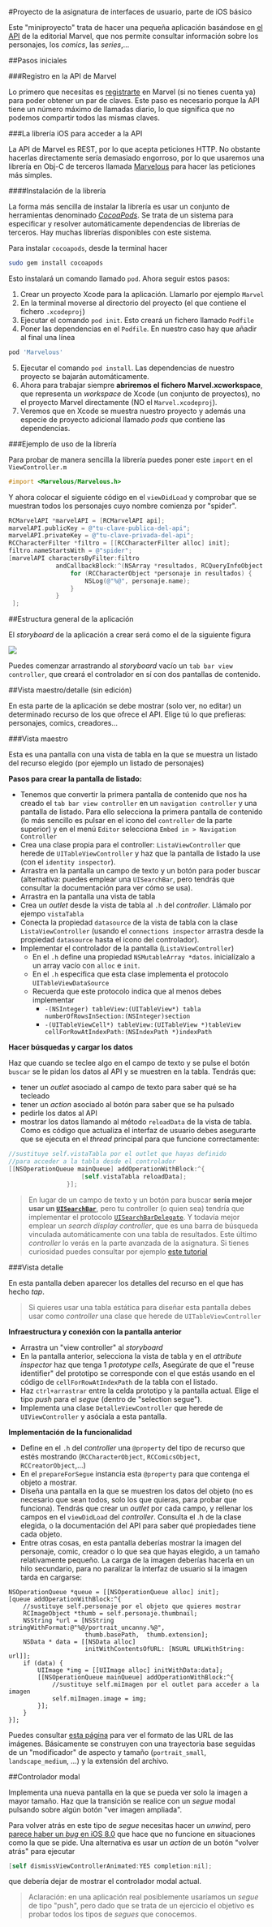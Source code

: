 #Proyecto de la asignatura de interfaces de usuario, parte de iOS básico

Este "miniproyecto" trata de hacer una pequeña aplicación basándose en [el API](developer.marvel.com) de la editorial Marvel, que nos permite consultar información sobre los personajes, los *comics*, las *series*,...

##Pasos iniciales

###Registro en la API de Marvel

Lo primero que necesitas es [registrarte](https://secure.marvel.com/user/register?referer=https%3A%2F%2Fdeveloper.marvel.com%2Faccount) en Marvel (si no tienes cuenta ya) para poder obtener un par de claves. Este paso es necesario porque la API tiene un número máximo de llamadas diario, lo que significa que no podemos compartir todos las mismas claves.

###La librería iOS para acceder a la API

La API de Marvel es REST, por lo que acepta peticiones HTTP. No obstante hacerlas directamente sería demasiado engorroso, por lo que usaremos una librería en Obj-C de terceros llamada [Marvelous](https://github.com/rock-n-code/Marvelous) para hacer las peticiones más simples.

####Instalación de la librería

La forma más sencilla de instalar la librería es usar un conjunto de herramientas denominado [*CocoaPods*](http://cocoapods.org). Se trata de un sistema para especificar y resolver automáticamente dependencias de librerías de terceros. Hay muchas librerías disponibles con este sistema.

Para instalar `cocoapods`, desde la terminal hacer

```bash
sudo gem install cocoapods
```

Esto instalará un comando llamado `pod`. Ahora seguir estos pasos:

1. Crear un proyecto Xcode para la aplicación. Llamarlo por ejemplo `Marvel`
2. En la terminal moverse al directorio del proyecto (el que contiene el fichero `.xcodeproj`)
3. Ejecutar el comando `pod init`. Esto creará un fichero llamado `Podfile`
4. Poner las dependencias en el `Podfile`. En nuestro caso hay que añadir al final una línea

```bash
pod 'Marvelous'
```
5. Ejecutar el comando `pod install`. Las dependencias de nuestro proyecto se bajarán automáticamente.
6. Ahora para trabajar siempre **abriremos el fichero Marvel.xcworkspace**, que representa un *workspace* de Xcode (un conjunto de proyectos), no el proyecto Marvel directamente (NO el `Marvel.xcodeproj`).
7. Veremos que en Xcode se muestra nuestro proyecto y además una especie de proyecto adicional llamado *pods* que contiene las dependencias.

###Ejemplo de uso de la librería

Para probar de manera sencilla la librería puedes poner este `import` en el
 `ViewController.m`

```objectivec
#import <Marvelous/Marvelous.h>
```

Y ahora colocar el siguiente código en el `viewDidLoad` y comprobar que se muestran todos los personajes cuyo nombre comienza por "spider".

```objectivec
RCMarvelAPI *marvelAPI = [RCMarvelAPI api];
marvelAPI.publicKey = @"tu-clave-publica-del-api";
marvelAPI.privateKey = @"tu-clave-privada-del-api";
RCCharacterFilter *filtro = [[RCCharacterFilter alloc] init];
filtro.nameStartsWith = @"spider";
[marvelAPI charactersByFilter:filtro
             andCallbackBlock:^(NSArray *resultados, RCQueryInfoObject *info, NSError *error) {
                 for (RCCharacterObject *personaje in resultados) {
                     NSLog(@"%@", personaje.name);
                 }
             }
 ];
```



##Estructura general de la aplicación


El *storyboard* de la aplicación a crear será como el de la siguiente figura

![](storyboard.png)

Puedes comenzar arrastrando al *storyboard* vacío un `tab bar view controller`, que creará el controlador en sí con dos pantallas de contenido. 

##Vista maestro/detalle (sin edición)

En esta parte de la aplicación se debe mostrar (solo ver, no editar) un determinado recurso de los que ofrece el API. Elige tú lo que prefieras: personajes, comics, creadores... 

###Vista maestro

Esta es una pantalla con una vista de tabla en la que se muestra un listado del recurso elegido (por ejemplo un listado de personajes)

**Pasos para crear la pantalla de listado:**

- Tenemos que convertir la primera pantalla de contenido que nos ha creado el `tab bar view controller` en un `navigation controller` y una pantalla de listado. Para ello selecciona la primera pantalla de contenido (lo más sencillo es pulsar en el icono del `controller` de la parte superior) y en el menú `Editor` selecciona `Embed in > Navigation Controller`
- Crea una clase propia para el controller: `ListaViewController` que herede de `UITableViewController` y haz que la pantalla de listado la use (con el `identity inspector`).
- Arrastra en la pantalla un campo de texto y un botón para poder buscar (alternativa: puedes emplear una `UISearchBar`, pero tendrás que consultar la documentación para ver cómo se usa).
- Arrastra en la pantalla una vista de tabla 
- Crea un *outlet* desde la vista de tabla al `.h` del *controller*. Llámalo por ejempo `vistaTabla`
- Conecta la propiedad `datasource` de la vista de tabla con la clase `ListaViewController` (usando el `connections inspector` arrastra desde la propiedad `datasource` hasta el icono del controlador).
- Implementar el controlador de la pantalla (`ListaViewController`)
    + En el `.h` define una propiedad `NSMutableArray *datos`. inicialízalo a un array vacío con `alloc` e `init`.
    + En el `.h` especifica que esta clase implementa el protocolo `UITableViewDataSource`
    + Recuerda que este protocolo indica que al menos debes implementar 
        + `-(NSInteger) tableView:(UITableView*) tabla numberOfRowsInSection:(NSInteger)section`
        + `-(UITableViewCell*) tableView:(UITableView *)tableView cellForRowAtIndexPath:(NSIndexPath *)indexPath`

**Hacer búsquedas y cargar los datos**

Haz que cuando se teclee algo en el campo de texto y se pulse el botón `buscar` se le pidan los datos al API y se muestren en la tabla. Tendrás que:

- tener un *outlet* asociado al campo de texto para saber qué se ha tecleado
- tener un *action* asociado al botón para saber que se ha pulsado
- pedirle los datos al API
- mostrar los datos llamando al método `reloadData` de la vista de tabla. Como es código que actualiza el interfaz de usuario debes asegurarte que se ejecuta en el *thread* principal para que funcione correctamente:

```objectivec
//sustituye self.vistaTabla por el outlet que hayas definido
//para acceder a la tabla desde el controlador
[[NSOperationQueue mainQueue] addOperationWithBlock:^{
                    [self.vistaTabla reloadData];
                }];
```

> En lugar de un campo de texto y un botón para buscar **sería mejor usar un [`UISearchBar`](https://developer.apple.com/library/ios/documentation/userexperience/conceptual/UIKitUICatalog/UISearchBar.html#//apple_ref/doc/uid/TP40012857-UISearchBar-SW14)**, pero tu controller (o quien sea) tendría que implementar el protocolo [`UISearchBarDelegate`](https://developer.apple.com/library/ios/documentation/UIKit/Reference/UISearchBarDelegate_Protocol/index.html#//apple_ref/occ/intf/UISearchBarDelegate). Y todavía mejor emplear un *search display controller*, que es una barra de búsqueda vinculada automáticamente con una tabla de resultados. Este último *controller* lo verás en la parte avanzada de la asignatura. Si tienes curiosidad puedes consultar por ejemplo [este tutorial](http://www.appcoda.com/search-bar-tutorial-ios7/)

###Vista detalle

En esta pantalla deben aparecer los detalles del recurso en el que has hecho *tap*.

> Si quieres usar una tabla estática para diseñar esta pantalla debes usar como *controller* una clase que herede de `UITableViewController`

**Infraestructura y conexión con la pantalla anterior**

- Arrastra un "view controller" al *storyboard*
- En la pantalla anterior, selecciona la vista de tabla y en el *attribute inspector* haz que tenga 1 *prototype cells*, Asegúrate de que el "reuse identifier" del prototipo se corresponde con el que estás usando en el código de `cellForRowAtIndexPath` de la tabla con el listado.
- Haz `ctrl+arrastrar` entre la celda prototipo y la pantalla actual. Elige el tipo *push* para el *segue* (dentro de "selection segue").
- Implementa una clase `DetalleViewController` que herede de `UIViewController` y asóciala a esta pantalla.

**Implementación de la funcionalidad**

- Define en el `.h` del *controller* una `@property` del tipo de recurso que estés mostrando (`RCCharacterObject`, `RCComicsObject`, `RCCreatorObject`,...)
- En el `prepareForSegue` instancia esta `@property` para que contenga el objeto a mostrar.
- Diseña una pantalla en la que se muestren los datos del objeto (no es necesario que sean todos, solo los que quieras, para probar que funciona). Tendrás que crear un *outlet* por cada campo, y rellenar los campos en el `viewDidLoad` del *controller*. Consulta el .h de la clase elegida, o la documentación del API para saber qué propiedades tiene cada objeto.
- Entre otras cosas, en esta pantalla deberías mostrar la imagen del personaje, comic, creador o lo que sea que hayas elegido, a un tamaño relativamente pequeño. La carga de la imagen deberías hacerla en un hilo secundario, para no paralizar la interfaz de usuario si la imagen tarda en cargarse:

```objc
NSOperationQueue *queue = [[NSOperationQueue alloc] init];
[queue addOperationWithBlock:^{
    //sustituye self.personaje por el objeto que quieres mostrar
    RCImageObject *thumb = self.personaje.thumbnail;
    NSString *url = [NSString stringWithFormat:@"%@/portrait_uncanny.%@", 
                     thumb.basePath,  thumb.extension];
    NSData * data = [[NSData alloc] 
                     initWithContentsOfURL: [NSURL URLWithString: url]];
    if (data) {
        UIImage *img = [[UIImage alloc] initWithData:data];
        [[NSOperationQueue mainQueue] addOperationWithBlock:^{
            //sustituye self.miImagen por el outlet para acceder a la imagen
            self.miImagen.image = img;
        }];
    }
}];

```

Puedes consultar [esta página](http://developer.marvel.com/documentation/images) para ver el formato de las URL de las imágenes. Básicamente se construyen con una trayectoria base seguidas de un "modificador" de aspecto y tamaño (`portrait_small`, `landscape_medium`, ...) y la extensión del archivo.

##Controlador modal

Implementa una nueva pantalla en la que se pueda ver solo la imagen a mayor tamaño. Haz que la transición se realice con un *segue* modal pulsando sobre algún botón "ver imagen ampliada". 

Para volver atrás en este tipo de *segue* necesitas hacer un *unwind*, pero [parece haber un *bug* en iOS 8.0](http://stackoverflow.com/questions/25654941/unwind-segue-not-working-in-ios-8) que hace que no funcione en situaciones como la que se pide. Una alternativa es usar un *action* de un botón "volver atrás" para ejecutar

```objectivec
[self dismissViewControllerAnimated:YES completion:nil];
```
que debería dejar de mostrar el controlador modal actual.

> Aclaración: en una aplicación real posiblemente usaríamos un *segue* de tipo "push", pero dado que se trata de un ejercicio el objetivo es probar todos los tipos de *segues* que conocemos.
